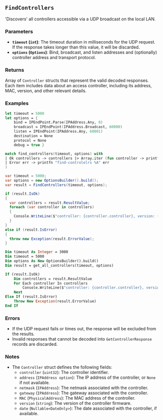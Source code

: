 ## **`FindControllers`**

'Discovers' all controllers accessible via a UDP broadcast on the local LAN.

### Parameters
- **`timeout` (`int`)**: The timeout duration in milliseconds for the UDP request. If the response takes longer than this value, it will be discarded.
- **`options` (`Options`)**: Bind, broadcast, and listen addresses and (optionally) controller address and transport protocol.

### Returns
Array of `Controller` structs that represent the valid decoded responses. Each item includes data about an access controller, 
including its address, MAC, version, and other relevant details.

### Examples
```fsharp
let timeout = 5000
let options = { 
    bind = IPEndPoint.Parse(IPAddress.Any, 0)
    broadcast = IPEndPoint(IPAddress.Broadcast, 60000)
    listen = IPEndPoint(IPAddress.Any, 60001)
    destination = None
    protocol = None
    debug = true }

match find_controllers(timeout, options) with
| Ok controllers -> controllers |> Array.iter (fun controller -> printfn "controller: %u, version: %s" controller.controller controller.version
| Error err -> printfn "find-controlelrs %A" err
)
```

```csharp
var timeout = 5000;
var options = new OptionsBuilder().build();
var result = FindControllers(timeout, options);

if (result.IsOk)
{
  var controllers = result.ResultValue;
  foreach (var controller in controllers)
  {
    Console.WriteLine($"controller: {controller.controller}, version: {controller.version}");
  }
}
else if (result.IsError)
{
  throw new Exception(result.ErrorValue);
}
```

```vb
Dim timeout As Integer = 3000
Dim timeout = 5000
Dim options As New OptionsBuilder().build()
Dim result = get_all_controllers(timeout, options)

If (result.IsOk)
    Dim controllers = result.ResultValue
    For Each controller In controllers
        Console.WriteLine($"controller: {controller.controller}, version: {controller.version}")
    Next
Else If (result.IsError)
    Throw New Exception(result.ErrorValue)
End If
```

### Errors
- If the UDP request fails or times out, the response will be excluded from the results.
- Invalid responses that cannot be decoded into `GetControllerResponse` records are discarded.

### Notes
- The `Controller` struct defines the following fields:
  - `controller` (`uint32`): The controller identifier.
  - `address` (`IPAddress option`): The IP address of the controller, or `None` if not available.
  - `netmask` (`IPAddress`): The netmask associated with the controller.
  - `gateway` (`IPAddress`): The gateway associated with the controller.
  - `MAC` (`PhysicalAddress`): The MAC address of the controller.
  - `version` (`string`): The version of the controller firmware.
  - `date` (`Nullable<DateOnly>`): The date associated with the controller, if available.
